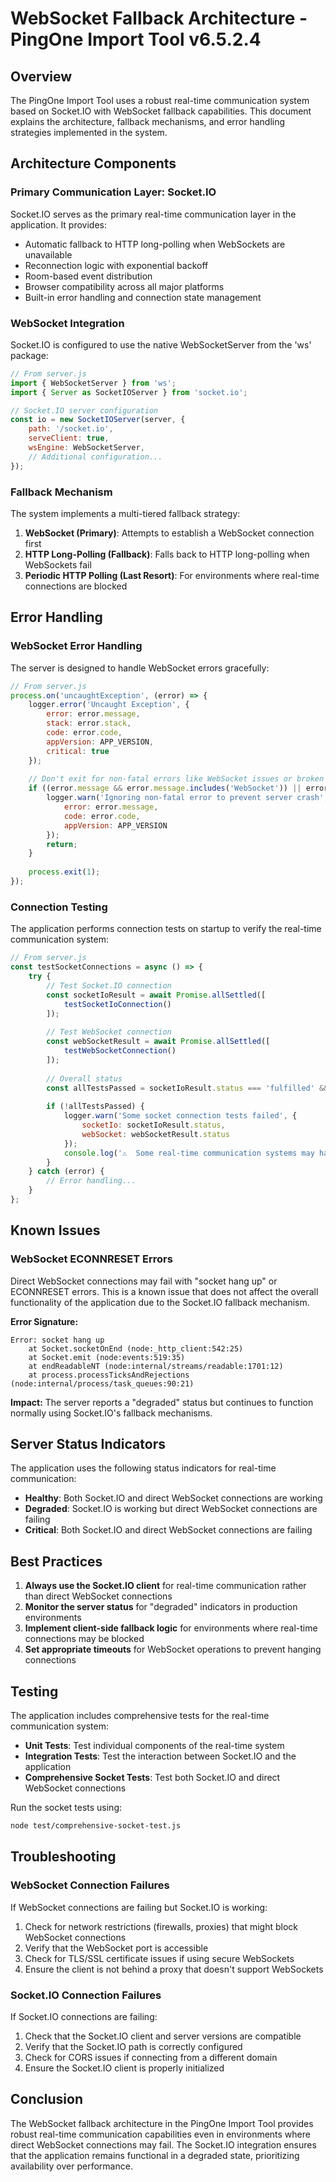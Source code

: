 # WebSocket Fallback Architecture - PingOne Import Tool v6.5.2.4

## Overview

The PingOne Import Tool uses a robust real-time communication system based on Socket.IO with WebSocket fallback capabilities. This document explains the architecture, fallback mechanisms, and error handling strategies implemented in the system.

## Architecture Components

### Primary Communication Layer: Socket.IO

Socket.IO serves as the primary real-time communication layer in the application. It provides:

- Automatic fallback to HTTP long-polling when WebSockets are unavailable
- Reconnection logic with exponential backoff
- Room-based event distribution
- Browser compatibility across all major platforms
- Built-in error handling and connection state management

### WebSocket Integration

Socket.IO is configured to use the native WebSocketServer from the 'ws' package:

```javascript
// From server.js
import { WebSocketServer } from 'ws';
import { Server as SocketIOServer } from 'socket.io';

// Socket.IO server configuration
const io = new SocketIOServer(server, {
    path: '/socket.io',
    serveClient: true,
    wsEngine: WebSocketServer,
    // Additional configuration...
});
```

### Fallback Mechanism

The system implements a multi-tiered fallback strategy:

1. **WebSocket (Primary)**: Attempts to establish a WebSocket connection first
2. **HTTP Long-Polling (Fallback)**: Falls back to HTTP long-polling when WebSockets fail
3. **Periodic HTTP Polling (Last Resort)**: For environments where real-time connections are blocked

## Error Handling

### WebSocket Error Handling

The server is designed to handle WebSocket errors gracefully:

```javascript
// From server.js
process.on('uncaughtException', (error) => {
    logger.error('Uncaught Exception', {
        error: error.message,
        stack: error.stack,
        code: error.code,
        appVersion: APP_VERSION,
        critical: true
    });
    
    // Don't exit for non-fatal errors like WebSocket issues or broken pipes
    if ((error.message && error.message.includes('WebSocket')) || error.code === 'EPIPE') {
        logger.warn('Ignoring non-fatal error to prevent server crash', {
            error: error.message,
            code: error.code,
            appVersion: APP_VERSION
        });
        return;
    }
    
    process.exit(1);
});
```

### Connection Testing

The application performs connection tests on startup to verify the real-time communication system:

```javascript
// From server.js
const testSocketConnections = async () => {
    try {
        // Test Socket.IO connection
        const socketIoResult = await Promise.allSettled([
            testSocketIoConnection()
        ]);
        
        // Test WebSocket connection
        const webSocketResult = await Promise.allSettled([
            testWebSocketConnection()
        ]);
        
        // Overall status
        const allTestsPassed = socketIoResult.status === 'fulfilled' && webSocketResult.status === 'fulfilled';
        
        if (!allTestsPassed) {
            logger.warn('Some socket connection tests failed', {
                socketIo: socketIoResult.status,
                webSocket: webSocketResult.status
            });
            console.log('⚠️  Some real-time communication systems may have issues');
        }
    } catch (error) {
        // Error handling...
    }
};
```

## Known Issues

### WebSocket ECONNRESET Errors

Direct WebSocket connections may fail with "socket hang up" or ECONNRESET errors. This is a known issue that does not affect the overall functionality of the application due to the Socket.IO fallback mechanism.

**Error Signature:**
```
Error: socket hang up
    at Socket.socketOnEnd (node:_http_client:542:25)
    at Socket.emit (node:events:519:35)
    at endReadableNT (node:internal/streams/readable:1701:12)
    at process.processTicksAndRejections (node:internal/process/task_queues:90:21)
```

**Impact:** The server reports a "degraded" status but continues to function normally using Socket.IO's fallback mechanisms.

## Server Status Indicators

The application uses the following status indicators for real-time communication:

- **Healthy**: Both Socket.IO and direct WebSocket connections are working
- **Degraded**: Socket.IO is working but direct WebSocket connections are failing
- **Critical**: Both Socket.IO and direct WebSocket connections are failing

## Best Practices

1. **Always use the Socket.IO client** for real-time communication rather than direct WebSocket connections
2. **Monitor the server status** for "degraded" indicators in production environments
3. **Implement client-side fallback logic** for environments where real-time connections may be blocked
4. **Set appropriate timeouts** for WebSocket operations to prevent hanging connections

## Testing

The application includes comprehensive tests for the real-time communication system:

- **Unit Tests**: Test individual components of the real-time system
- **Integration Tests**: Test the interaction between Socket.IO and the application
- **Comprehensive Socket Tests**: Test both Socket.IO and direct WebSocket connections

Run the socket tests using:

```bash
node test/comprehensive-socket-test.js
```

## Troubleshooting

### WebSocket Connection Failures

If WebSocket connections are failing but Socket.IO is working:

1. Check for network restrictions (firewalls, proxies) that might block WebSocket connections
2. Verify that the WebSocket port is accessible
3. Check for TLS/SSL certificate issues if using secure WebSockets
4. Ensure the client is not behind a proxy that doesn't support WebSockets

### Socket.IO Connection Failures

If Socket.IO connections are failing:

1. Check that the Socket.IO client and server versions are compatible
2. Verify that the Socket.IO path is correctly configured
3. Check for CORS issues if connecting from a different domain
4. Ensure the Socket.IO client is properly initialized

## Conclusion

The WebSocket fallback architecture in the PingOne Import Tool provides robust real-time communication capabilities even in environments where direct WebSocket connections may fail. The Socket.IO integration ensures that the application remains functional in a degraded state, prioritizing availability over performance.
